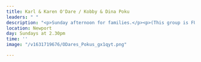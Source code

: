 ```yaml
---
title: Karl & Karen O'Dare / Kobby & Dina Poku
leaders: " "
description: "<p>Sunday afternoon for families.</p><p>(This group is FULL)</p>"
location: Newport
day: Sundays at 2.30pm
time: ''
image: "/v1631719676/ODares_Pokus_gx1qyt.png"

---
```

